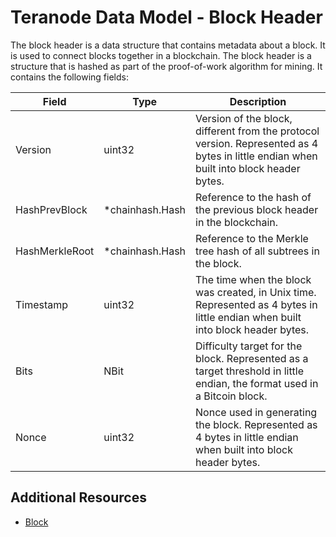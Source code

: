 # Teranode Data Model - Block Header

The block header is a data structure that contains metadata about a block. It is used to connect blocks together in a blockchain. The block header is a structure that is hashed as part of the proof-of-work algorithm for mining. It contains the following fields:

| Field           | Type               | Description                                                                                                                            |
|-----------------|--------------------|----------------------------------------------------------------------------------------------------------------------------------------|
| Version         | uint32             | Version of the block, different from the protocol version. Represented as 4 bytes in little endian when built into block header bytes.
| HashPrevBlock   | *chainhash.Hash    | Reference to the hash of the previous block header in the blockchain.                                                                  |
| HashMerkleRoot  | *chainhash.Hash    | Reference to the Merkle tree hash of all subtrees in the block.                                                                        |
| Timestamp       | uint32             | The time when the block was created, in Unix time. Represented as 4 bytes in little endian when built into block header bytes.         |
| Bits            | NBit               | Difficulty target for the block. Represented as a target threshold in little endian, the format used in a Bitcoin block.               |
| Nonce           | uint32             | Nonce used in generating the block. Represented as 4 bytes in little endian when built into block header bytes.                        |

## Additional Resources

- [Block](./block_data_model.md)
